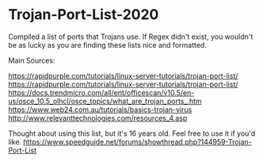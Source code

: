 # Trojan-Port-List-2020
Compiled a list of ports that Trojans use. If Regex didn't exist, you wouldn't be as lucky as you are finding these lists nice and formatted.

Main Sources: 

https://rapidpurple.com/tutorials/linux-server-tutorials/trojan-port-list/
https://rapidpurple.com/tutorials/linux-server-tutorials/trojan-port-list/
https://docs.trendmicro.com/all/ent/officescan/v10.5/en-us/osce_10.5_olhcl/osce_topics/what_are_trojan_ports_.htm
https://www.web24.com.au/tutorials/basics-trojan-virus
http://www.relevanttechnologies.com/resources_4.asp


Thought about using this list, but it's 16 years old. Feel free to use it if you'd like.
https://www.speedguide.net/forums/showthread.php?144959-Trojan-Port-List



